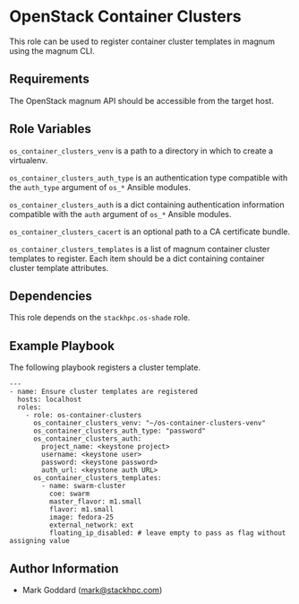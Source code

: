 OpenStack Container Clusters
============================

This role can be used to register container cluster templates in magnum
using the magnum CLI.

Requirements
------------

The OpenStack magnum API should be accessible from the target host.

Role Variables
--------------

`os_container_clusters_venv` is a path to a directory in which to create a
virtualenv.

`os_container_clusters_auth_type` is an authentication type compatible with the
`auth_type` argument of `os_*` Ansible modules.

`os_container_clusters_auth` is a dict containing authentication information
compatible with the `auth` argument of `os_*` Ansible modules.

`os_container_clusters_cacert` is an optional path to a CA certificate bundle.

`os_container_clusters_templates` is a list of magnum container cluster
templates to register. Each item should be a dict containing container cluster
template attributes.

Dependencies
------------

This role depends on the `stackhpc.os-shade` role.

Example Playbook
----------------

The following playbook registers a cluster template.

    ---
    - name: Ensure cluster templates are registered
      hosts: localhost
      roles:
        - role: os-container-clusters
          os_container_clusters_venv: "~/os-container-clusters-venv"
          os_container_clusters_auth_type: "password"
          os_container_clusters_auth:
            project_name: <keystone project>
            username: <keystone user>
            password: <keystone password>
            auth_url: <keystone auth URL>
          os_container_clusters_templates:
            - name: swarm-cluster
              coe: swarm
              master_flavor: m1.small
              flavor: m1.small
              image: fedora-25
              external_network: ext
              floating_ip_disabled: # leave empty to pass as flag without assigning value

Author Information
------------------

- Mark Goddard (<mark@stackhpc.com>)
